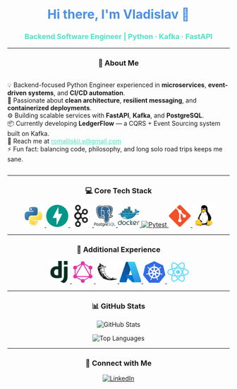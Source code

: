 <h1 align="center" style="color:#4A90E2;">Hi there, I'm Vladislav 👋</h1>
<h3 align="center" style="color:#50E3C2;">Backend Software Engineer | Python · Kafka · FastAPI</h3>

---

<h3 align="center">🚀 About Me</h3>
<div align="left">
    <ul style="text-align: left; display: inline-block; list-style-type: none; padding: 0;">
        <li>💡 Backend-focused Python Engineer experienced in <b>microservices</b>, <b>event-driven systems</b>, and <b>CI/CD automation</b>.</li>
        <li>🧩 Passionate about <b>clean architecture</b>, <b>resilient messaging</b>, and <b>containerized deployments</b>.</li>
        <li>⚙️ Building scalable services with <b>FastAPI</b>, <b>Kafka</b>, and <b>PostgreSQL</b>.</li>
        <li>📦 Currently developing <b>LedgerFlow</b> — a CQRS + Event Sourcing system built on Kafka.</li>
        <li>📧 Reach me at <a href="mailto:romaliiskii.v@gmail.com" style="color:#50E3C2;">romaliiskii.v@gmail.com</a></li>
        <li>⚡ Fun fact: balancing code, philosophy, and long solo road trips keeps me sane.</li>
    </ul>
</div>

---

<h3 align="center">💻 Core Tech Stack</h3>
<p align="center">
    <a href="https://www.python.org" target="_blank">
        <img src="https://raw.githubusercontent.com/devicons/devicon/master/icons/python/python-original.svg" alt="Python" width="50" height="50"/> 
    </a>
    <a href="https://fastapi.tiangolo.com/" target="_blank"> 
        <img src="https://raw.githubusercontent.com/devicons/devicon/master/icons/fastapi/fastapi-original.svg" alt="FastAPI" width="50" height="50"/> 
    </a>
    <a href="https://kafka.apache.org/" target="_blank"> 
        <img src="https://raw.githubusercontent.com/devicons/devicon/master/icons/apachekafka/apachekafka-original.svg" alt="Kafka" width="50" height="50"/> 
    </a>
    <a href="https://www.postgresql.org/" target="_blank"> 
        <img src="https://raw.githubusercontent.com/devicons/devicon/master/icons/postgresql/postgresql-original-wordmark.svg" alt="PostgreSQL" width="50" height="50"/> 
    </a>
    <a href="https://www.docker.com/" target="_blank"> 
        <img src="https://raw.githubusercontent.com/devicons/devicon/master/icons/docker/docker-original-wordmark.svg" alt="Docker" width="50" height="50"/> 
    </a>
    <a href="https://docs.pytest.org/en/latest/" target="_blank">
        <img src="https://avatars.githubusercontent.com/u/8940398?s=200&v=4" alt="Pytest" width="50" height="50"/>
    </a>
    <a href="https://git-scm.com/" target="_blank"> 
        <img src="https://raw.githubusercontent.com/devicons/devicon/master/icons/git/git-original.svg" alt="Git" width="50" height="50"/> 
    </a>
    <a href="https://www.linux.org/" target="_blank"> 
        <img src="https://raw.githubusercontent.com/devicons/devicon/master/icons/linux/linux-original.svg" alt="Linux" width="50" height="50"/> 
    </a>
</p>

---

<h3 align="center">🧠 Additional Experience</h3>
<p align="center">
    <a href="https://www.djangoproject.com/" target="_blank">
        <img src="https://raw.githubusercontent.com/devicons/devicon/master/icons/django/django-plain.svg" alt="Django" width="50" height="50"/>
    </a>
    <a href="https://graphql.org/" target="_blank"> 
        <img src="https://raw.githubusercontent.com/devicons/devicon/master/icons/graphql/graphql-plain.svg" alt="GraphQL" width="50" height="50"/> 
    </a>
    <a href="https://flask.palletsprojects.com/" target="_blank">
        <img src="https://raw.githubusercontent.com/devicons/devicon/master/icons/flask/flask-original.svg" alt="Flask" width="50" height="50"/>
    </a>
    <a href="https://azure.microsoft.com/" target="_blank">
        <img src="https://raw.githubusercontent.com/devicons/devicon/master/icons/azure/azure-original.svg" alt="Azure" width="50" height="50"/>
    </a>
    <a href="https://kubernetes.io/" target="_blank">
        <img src="https://raw.githubusercontent.com/devicons/devicon/master/icons/kubernetes/kubernetes-plain.svg" alt="Kubernetes" width="50" height="50"/>
    </a>
    <a href="https://react.dev/" target="_blank">
        <img src="https://raw.githubusercontent.com/devicons/devicon/master/icons/react/react-original.svg" alt="React" width="50" height="50"/>
    </a>
</p>

---

<h3 align="center">📊 GitHub Stats</h3>
<p align="center">
    <img src="https://github-readme-stats.vercel.app/api?username=romanvlad95&show_icons=true&theme=radical" alt="GitHub Stats" />
</p>

<p align="center">
    <img src="https://github-readme-stats.vercel.app/api/top-langs/?username=romanvlad95&layout=compact&theme=radical" alt="Top Languages" />
</p>

---

<h3 align="center">📣 Connect with Me</h3>
<p align="center">
    <a href="[www.linkedin.com/in/vromaliysky](https://www.linkedin.com/in/vromaliysky/)" target="_blank">
        <img src="https://img.shields.io/badge/LinkedIn-0A66C2?style=for-the-badge&logo=linkedin&logoColor=white" alt="LinkedIn"/>
    </a>
</p>
